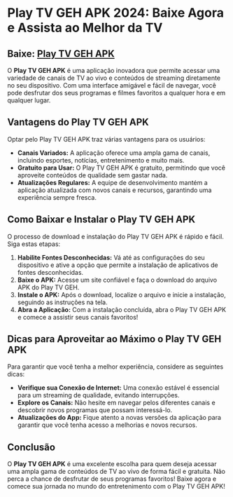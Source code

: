 # Play TV GEH APK 2024: Baixe Agora e Assista ao Melhor da TV

## Baixe: [Play TV GEH APK](https://modmeme.com/pt/play-tv-geh/)

O **Play TV GEH APK** é uma aplicação inovadora que permite acessar uma variedade de canais de TV ao vivo e conteúdos de streaming diretamente no seu dispositivo. Com uma interface amigável e fácil de navegar, você pode desfrutar dos seus programas e filmes favoritos a qualquer hora e em qualquer lugar.

## Vantagens do Play TV GEH APK

Optar pelo Play TV GEH APK traz várias vantagens para os usuários:

- **Canais Variados:** A aplicação oferece uma ampla gama de canais, incluindo esportes, notícias, entretenimento e muito mais.
- **Gratuito para Usar:** O Play TV GEH APK é gratuito, permitindo que você aproveite conteúdos de qualidade sem gastar nada.
- **Atualizações Regulares:** A equipe de desenvolvimento mantém a aplicação atualizada com novos canais e recursos, garantindo uma experiência sempre fresca.

## Como Baixar e Instalar o Play TV GEH APK

O processo de download e instalação do Play TV GEH APK é rápido e fácil. Siga estas etapas:

1. **Habilite Fontes Desconhecidas:** Vá até as configurações do seu dispositivo e ative a opção que permite a instalação de aplicativos de fontes desconhecidas.
2. **Baixe o APK:** Acesse um site confiável e faça o download do arquivo APK do Play TV GEH.
3. **Instale o APK:** Após o download, localize o arquivo e inicie a instalação, seguindo as instruções na tela.
4. **Abra a Aplicação:** Com a instalação concluída, abra o Play TV GEH APK e comece a assistir seus canais favoritos!

## Dicas para Aproveitar ao Máximo o Play TV GEH APK

Para garantir que você tenha a melhor experiência, considere as seguintes dicas:

- **Verifique sua Conexão de Internet:** Uma conexão estável é essencial para um streaming de qualidade, evitando interrupções.
- **Explore os Canais:** Não hesite em navegar pelos diferentes canais e descobrir novos programas que possam interessá-lo.
- **Atualizações do App:** Fique atento a novas versões da aplicação para garantir que você tenha acesso a melhorias e novos recursos.

## Conclusão

O **Play TV GEH APK** é uma excelente escolha para quem deseja acessar uma ampla gama de conteúdos de TV ao vivo de forma fácil e gratuita. Não perca a chance de desfrutar de seus programas favoritos! Baixe agora e comece sua jornada no mundo do entretenimento com o Play TV GEH APK!

